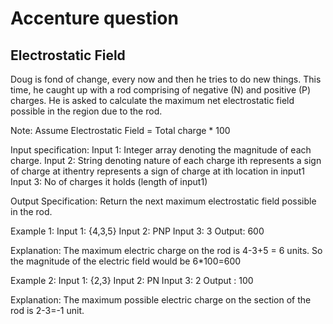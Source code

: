 # Accenture question

## Electrostatic Field
Doug is fond of change, every now and then he tries to do new things. This time, he caught up with a rod comprising of negative (N) and positive (P) charges. He is asked to calculate the maximum net electrostatic field possible in the region due to the rod.

Note: Assume Electrostatic Field = Total charge * 100

Input specification:
Input 1: Integer array denoting the magnitude of each charge.
Input 2: String denoting nature of each charge ith represents a sign of charge at ithentry represents a sign of charge at ith location in input1
Input 3: No of charges it holds (length of input1)

Output Specification:
Return the next maximum electrostatic field possible in the rod.

Example 1:
Input 1: {4,3,5}
Input 2: PNP
Input 3: 3
Output: 600

Explanation:
The maximum electric charge on the rod is 4-3+5 = 6 units. So the magnitude of the electric field would be 6*100=600

Example 2:
Input 1: {2,3}
Input 2: PN
Input 3: 2
Output : 100

Explanation:
The maximum possible electric charge on the section of the rod is 2-3=-1 unit.